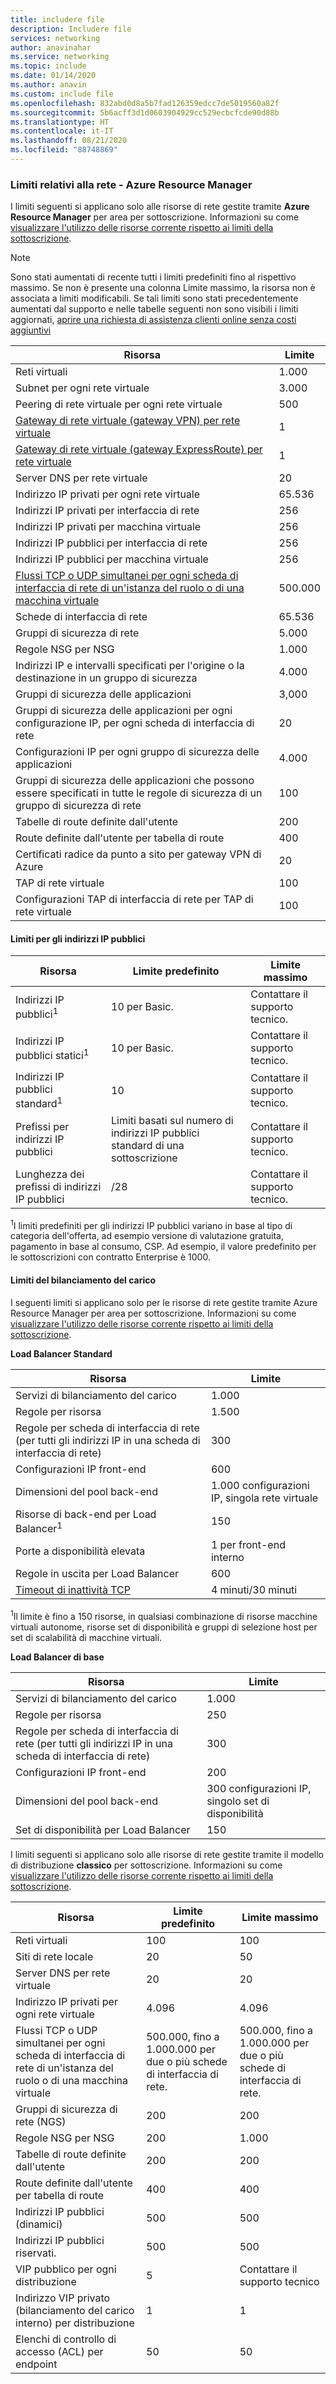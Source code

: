 ```yaml
---
title: includere file
description: Includere file
services: networking
author: anavinahar
ms.service: networking
ms.topic: include
ms.date: 01/14/2020
ms.author: anavin
ms.custom: include file
ms.openlocfilehash: 832abd0d8a5b7fad126359edcc7de5019560a82f
ms.sourcegitcommit: 5b6acff3d1d0603904929cc529ecbcfcde90d88b
ms.translationtype: HT
ms.contentlocale: it-IT
ms.lasthandoff: 08/21/2020
ms.locfileid: "88748869"
---
```

### <a name="networking-limits---azure-resource-manager"></a><a name="azure-resource-manager-virtual-networking-limits"></a>Limiti relativi alla rete - Azure Resource Manager
I limiti seguenti si applicano solo alle risorse di rete gestite tramite **Azure Resource Manager** per area per sottoscrizione. Informazioni su come [visualizzare l'utilizzo delle risorse corrente rispetto ai limiti della sottoscrizione](../articles/networking/check-usage-against-limits.md).

> [!NOTE]
> Sono stati aumentati di recente tutti i limiti predefiniti fino al rispettivo massimo. Se non è presente una colonna Limite massimo, la risorsa non è associata a limiti modificabili. Se tali limiti sono stati precedentemente aumentati dal supporto e nelle tabelle seguenti non sono visibili i limiti aggiornati, [aprire una richiesta di assistenza clienti online senza costi aggiuntivi](../articles/azure-resource-manager/templates/error-resource-quota.md)

| Risorsa | Limite | 
| --- | --- |
| Reti virtuali |1.000 |
| Subnet per ogni rete virtuale |3.000 |
| Peering di rete virtuale per ogni rete virtuale |500 |
| [Gateway di rete virtuale (gateway VPN) per rete virtuale](../articles/vpn-gateway/vpn-gateway-about-vpngateways.md#gwsku) |1 |
| [Gateway di rete virtuale (gateway ExpressRoute) per rete virtuale](../articles/expressroute/expressroute-about-virtual-network-gateways.md#gwsku) |1 |
| Server DNS per rete virtuale |20 |
| Indirizzo IP privati per ogni rete virtuale |65.536 |
| Indirizzi IP privati per interfaccia di rete |256 |
| Indirizzi IP privati per macchina virtuale |256 |
| Indirizzi IP pubblici per interfaccia di rete |256 |
| Indirizzi IP pubblici per macchina virtuale |256 |
| [Flussi TCP o UDP simultanei per ogni scheda di interfaccia di rete di un'istanza del ruolo o di una macchina virtuale](../articles/virtual-network/virtual-machine-network-throughput.md#flow-limits-and-recommendations) |500.000 |
| Schede di interfaccia di rete |65.536 |
| Gruppi di sicurezza di rete |5\.000 |
| Regole NSG per NSG |1\.000 |
| Indirizzi IP e intervalli specificati per l'origine o la destinazione in un gruppo di sicurezza |4.000 |
| Gruppi di sicurezza delle applicazioni |3,000 |
| Gruppi di sicurezza delle applicazioni per ogni configurazione IP, per ogni scheda di interfaccia di rete |20 |
| Configurazioni IP per ogni gruppo di sicurezza delle applicazioni |4.000 |
| Gruppi di sicurezza delle applicazioni che possono essere specificati in tutte le regole di sicurezza di un gruppo di sicurezza di rete |100 |
| Tabelle di route definite dall'utente |200 |
| Route definite dall'utente per tabella di route |400 |
| Certificati radice da punto a sito per gateway VPN di Azure |20 |
| TAP di rete virtuale |100 |
| Configurazioni TAP di interfaccia di rete per TAP di rete virtuale |100 |

#### <a name="public-ip-address-limits"></a><a name="publicip-address"></a>Limiti per gli indirizzi IP pubblici
| Risorsa | Limite predefinito | Limite massimo |
| --- | --- | --- |
| Indirizzi IP pubblici<sup>1</sup> | 10 per Basic. | Contattare il supporto tecnico. |
| Indirizzi IP pubblici statici<sup>1</sup> | 10 per Basic. | Contattare il supporto tecnico. |
| Indirizzi IP pubblici standard<sup>1</sup> | 10 | Contattare il supporto tecnico. |
| Prefissi per indirizzi IP pubblici | Limiti basati sul numero di indirizzi IP pubblici standard di una sottoscrizione | Contattare il supporto tecnico. |
| Lunghezza dei prefissi di indirizzi IP pubblici | /28 | Contattare il supporto tecnico. |

<sup>1</sup>I limiti predefiniti per gli indirizzi IP pubblici variano in base al tipo di categoria dell'offerta, ad esempio versione di valutazione gratuita, pagamento in base al consumo, CSP. Ad esempio, il valore predefinito per le sottoscrizioni con contratto Enterprise è 1000.

#### <a name="load-balancer-limits"></a><a name="load-balancer"></a>Limiti del bilanciamento del carico
I seguenti limiti si applicano solo per le risorse di rete gestite tramite Azure Resource Manager per area per sottoscrizione. Informazioni su come [visualizzare l'utilizzo delle risorse corrente rispetto ai limiti della sottoscrizione](../articles/networking/check-usage-against-limits.md).

**Load Balancer Standard**

| Risorsa                                | Limite         |
|-----------------------------------------|-------------------------------|
| Servizi di bilanciamento del carico                          | 1\.000                         |
| Regole per risorsa                      | 1\.500                         |
| Regole per scheda di interfaccia di rete (per tutti gli indirizzi IP in una scheda di interfaccia di rete) | 300                           |
| Configurazioni IP front-end              | 600                           |
| Dimensioni del pool back-end                       | 1\.000 configurazioni IP, singola rete virtuale |
| Risorse di back-end per Load Balancer<sup>1<sup> | 150                   |
| Porte a disponibilità elevata                 | 1 per front-end interno       |
| Regole in uscita per Load Balancer        | 600                           |
| [Timeout di inattività TCP](https://docs.microsoft.com/azure/load-balancer/load-balancer-tcp-idle-timeout#tcp-idle-timeout) | 4 minuti/30 minuti          |

<sup>1</sup>Il limite è fino a 150 risorse, in qualsiasi combinazione di risorse macchine virtuali autonome, risorse set di disponibilità e gruppi di selezione host per set di scalabilità di macchine virtuali.

**Load Balancer di base**

| Risorsa                                | Limite        |
|-----------------------------------------|------------------------------|
| Servizi di bilanciamento del carico                          | 1\.000                        |
| Regole per risorsa                      | 250                          |
| Regole per scheda di interfaccia di rete (per tutti gli indirizzi IP in una scheda di interfaccia di rete) | 300                          |
| Configurazioni IP front-end              | 200                          |
| Dimensioni del pool back-end                       | 300 configurazioni IP, singolo set di disponibilità |
| Set di disponibilità per Load Balancer     | 150                          |

<a name="virtual-networking-limits-classic"></a>I limiti seguenti si applicano solo alle risorse di rete gestite tramite il modello di distribuzione **classico** per sottoscrizione. Informazioni su come [visualizzare l'utilizzo delle risorse corrente rispetto ai limiti della sottoscrizione](../articles/networking/check-usage-against-limits.md).

| Risorsa | Limite predefinito | Limite massimo |
| --- | --- | --- |
| Reti virtuali |100 |100 |
| Siti di rete locale |20 |50 |
| Server DNS per rete virtuale |20 |20 |
| Indirizzo IP privati per ogni rete virtuale |4\.096 |4\.096 |
| Flussi TCP o UDP simultanei per ogni scheda di interfaccia di rete di un'istanza del ruolo o di una macchina virtuale |500.000, fino a 1.000.000 per due o più schede di interfaccia di rete. |500.000, fino a 1.000.000 per due o più schede di interfaccia di rete. |
| Gruppi di sicurezza di rete (NGS) |200 |200 |
| Regole NSG per NSG |200 |1\.000 |
| Tabelle di route definite dall'utente |200 |200 |
| Route definite dall'utente per tabella di route |400 |400 |
| Indirizzi IP pubblici (dinamici) |500 |500 |
| Indirizzi IP pubblici riservati. |500 |500 |
| VIP pubblico per ogni distribuzione |5 |Contattare il supporto tecnico |
| Indirizzo VIP privato (bilanciamento del carico interno) per distribuzione |1 |1 |
| Elenchi di controllo di accesso (ACL) per endpoint |50 |50 |
